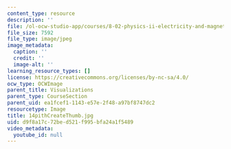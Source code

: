 ```yaml
---
content_type: resource
description: ''
file: /ol-ocw-studio-app/courses/8-02-physics-ii-electricity-and-magnetism-spring-2007/d9f8a17c72bed521f995bfa24a1f5489_14pithCreateThumb.jpg
file_size: 7592
file_type: image/jpeg
image_metadata:
  caption: ''
  credit: ''
  image-alt: ''
learning_resource_types: []
license: https://creativecommons.org/licenses/by-nc-sa/4.0/
ocw_type: OCWImage
parent_title: Visualizations
parent_type: CourseSection
parent_uid: ea1fcef1-1143-e57e-2f48-a97bf8747dc2
resourcetype: Image
title: 14pithCreateThumb.jpg
uid: d9f8a17c-72be-d521-f995-bfa24a1f5489
video_metadata:
  youtube_id: null
---
```

